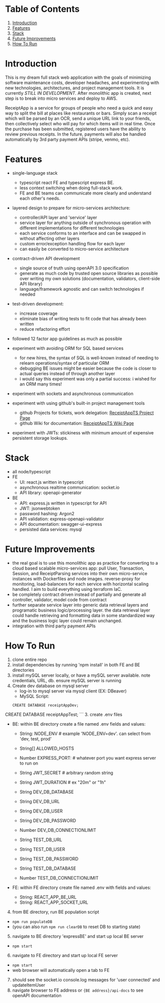 # Table of Contents 
1. [Introduction](#Introduction)
2. [Features](#features) 
3. [Stack](#stack)
4. [Future Improvements](#Future-Improvements)
5. [How To Run](#how-to-run)

# Introduction
This is my dream full stack web application with the goals of minimizing software maintenance costs, developer headaches, and experimenting with
new technologies, architectures, and project management tools. It is currently _STILL IN DEVELOPMENT_. After monolithic app is created, next step is to break into micro services and deploy to AWS. 

ReceiptApp is a service for groups of people who need a quick and easy way to split the bill at places like restaurants or bars. Simply scan a receipt which will be parsed by an OCR, send a unique URL link to your friends, then collectively select who will pay for which items will in real time. Once the purchase has been submitted, registered users have the ability to review previous receipts. In the future, payments will also be handled automatically by 3rd party payment APIs (stripe, venmo, etc). 

# Features
- single-language stack 
  - typescript react FE and typescript express BE.
  - less context switching when doing full-stack work.
  - FE and BE teams can communicate more clearly and understand each other's needs.  

- layered design to prepare for micro-services architecture: 
  - controller/API layer and 'service' layer 
  - service layer for anything outside of synchronous operation with different implementations for different technologies
  - each service conforms to an interface and can be swapped in without affecting other layers 
  - custom error/exception handling flow for each layer
  - can easily be converted to micro-service architecture

- contract-driven API development
  - single source of truth using openAPI 3.0 specification
  - generate as much code by trusted open source libraries as possible over writing my own solutions (documentation, validators, client-side API library)
  - language/framework agnostic and can switch technologies if needed

- test-driven development: 
  - increase coverage
  - eliminate bias of writing tests to fit code that has already been written
  - reduce refactoring effort

- followed 12 factor app guidelines as much as possible

- experiment with avoiding ORM for SQL based services
  - for new hires, the syntax of SQL is well-known instead of needing to relearn operations/syntax of particular ORM
  - debugging BE issues might be easier because the code is closer to actual queries instead of through another layer 
  - i would say this experiment was only a partial success:  i wished for an ORM many times!

- experiment with sockets and asynchronous communication

- experiment with using github's built-in project management tools 
  - github Projects for tickets, work delegation: [ReceiptAppTS Project Page](https://github.com/users/space-apes/projects/7)
  - github Wiki for documentation: [ReceiptAppTS Wiki Page](https://github.com/space-apes/receiptAppTS/wiki)
 
- experiment with JWTs: stickiness with minimum amount of expensive persistent storage lookups. 


# Stack 
- all node/typescript
- FE
  - UI: react.js written in typescript 
  - asynchronous realtime communication: socket.io
  - API library: openapi-generator
- BE 
  - API: express.js written in typescript for API
  - JWT: jsonwebtoken
  - password hashing: Argon2
  - API validation: express-openapi-validator
  - API documentation: swagger-ui-express
  - persisted data services: mysql

# Future Improvements
- the real goal is to use this monolithic app as practice for converting to a cloud based scalable micro-services app: pull User, Transaction, Session, and ReceiptParsing services into their own micro-service instances with Dockerfiles and node images. reverse-proxy for monitoring, load-balancers for each service with horizontal scaling handled. I aim to build everything using terraform IaC. 
- be completely contract driven instead of partially and generate all controller, validator, model code from contract
- further separate service layer into generic data retrieval layers and programatic business logic/processing layer. the data retrieval layer could handle retrieving and formatting data in some standardized way and the business logic layer could remain unchanged.
- integration with third party payment APIs 


# How To Run
1. clone entire repo
2. install dependencies by running 'npm install' in both FE and BE directories
3. install mySQL server locally, or have a mySQL server available. note credentials, URL, db. ensure mySQL server is running   
4. Create dev database on mysql server
	- log-in to mysql server via mysql client (EX: DBeaver)
	- MySQL Script:
	```
	CREATE DATABASE receiptAppDev;
  CREATE DATABASE receiptAppTest; 
	```
3. create .env files 
  - BE: within BE directory create a file named .env fields and values:
    - String: NODE_ENV # example 'NODE_ENV=dev'. can select from 'dev, test, prod'
    - String[] ALLOWED_HOSTS
    - Number EXPRESS_PORT: # whatever port you want express server to run on 
    - String JWT_SECRET # arbitrary random string
    - String JWT_DURATION # ex "20m" or "1h" 

    - String DEV_DB_DATABASE 
    - String DEV_DB_URL 
    - String DEV_DB_USER 
    - String DEV_DB_PASSWORD
    - Number DEV_DB_CONNECTIONLIMIT
    
    - String TEST_DB_URL
    - String TEST_DB_USER
    - String TEST_DB_PASSWORD
    - String TEST_DB_DATABASE
    - Number TEST_DB_CONNECTIONLIMIT
  
  
  - FE: within FE directory create file named .env with fields and values: 
    - String: REACT_APP_BE_URL
    - String: REACT_APP_SOCKET_URL

4. from BE directory, run BE population script
  - `npm run populateDB`
  - (you can also run `npm run clearDB` to reset DB to starting state)

5. navigate to BE directory 'expressBE' and start up local BE server
  - `npm start` 
6. navigate to FE directory and start up local FE server
  - `npm start` 
  - web browser will automatically open a tab to FE
7. should see the socket.io console.log messages for 'user connected' and updateItemUser
8. navigate browser to FE address or `{BE address}/api-docs` to see openAPI documentation
